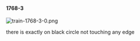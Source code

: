 #### 1768-3
![train-1768-3-0.png](https://github.com/lil-lab/nlvr/raw/master/nlvr/train/images/23/train-1768-3-0.png "train-1768-3-0.png")

there is exactly on black circle not touching any edge